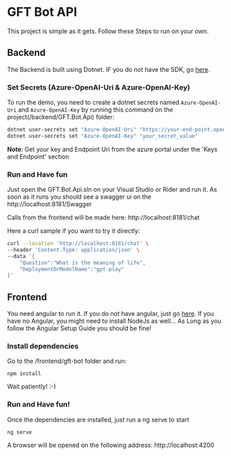# GFT Bot API

This project is simple as it gets. Follow these Steps to run on your own.

## Backend
The Backend is built using Dotnet. IF you do not have the SDK, go [here](https://dotnet.microsoft.com/en-us/download).
### Set Secrets (Azure-OpenAI-Uri & Azure-OpenAI-Key)
To run the demo, you need to create a dotnet secrets named `Azure-OpenAI-Uri` and `Azure-OpenAI-Key` by running this command on the project(/backend/GFT.Bot.Api) folder:
```bash
dotnet user-secrets set "Azure-OpenAI-Uri" "https://your-end-point.openai.azure.com"
dotnet user-secrets set "Azure-OpenAI-Key" "your_secret_value"
```
**Note**: Get your key and Endpoint Uri from the azure portal under the 'Keys and Endpoint' section

### Run and Have fun
Just open the GFT.Bot.Api.sln on your Visual Studio or Rider and run it.
As soon as it runs you should see a swagger ui on the 
http://localhost:8181/Swagger

Calls from the frontend will be made here:
http://localhost:8181/chat

Here a curl sample if you want to try it directly:
```bash
curl --location 'http://localhost:8181/chat' \
--header 'Content-Type: application/json' \
--data '{
    "Question":"What is the meaning of life",
    "DeploymentOrModelName":"gpt-play"
}'
```

## Frontend
You need angular to run it. If you do not have angular, just go [here](https://angular.io/guide/setup-local). If you have no Angular, you might need to install NodeJs as well... As Long as you follow the Angular Setup Guide you should be fine!

### Install dependencies
Go to the /frontend/gft-bot folder and run:
```
npm install
```
Wait patiently! :-)

### Run and Have fun!
Once the dependencies are installed, just run a ng serve to start
```
ng serve
```

A browser will be opened on the following address:
http://localhost:4200

